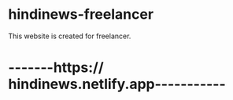 # hindinews-freelancer
This website is  created for freelancer.
<h1> -------https:// hindinews.netlify.app-----------</h1>
